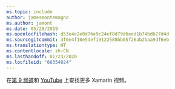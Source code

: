 ```yaml
---
ms.topic: include
author: jamesmontemagno
ms.author: jamont
ms.date: 05/28/2019
ms.openlocfilehash: d53e4e2e0d76e9c24ef8d79d6eed1b74bdb27d4d
ms.sourcegitcommit: 3f0e4f10e5def19122588bb05f26ab2baa9df6eb
ms.translationtype: HT
ms.contentlocale: zh-CN
ms.lasthandoff: 01/23/2020
ms.locfileid: "66354024"
---
```

在[第 9 频道](https://channel9.msdn.com/Shows/XamarinShow)和 [YouTube](https://www.youtube.com/c/XamarinDevelopers) 上查找更多 Xamarin 视频。
